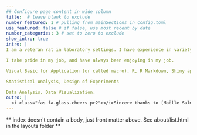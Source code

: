 ```yaml
---
## Configure page content in wide column
title:  # leave blank to exclude
number_featured: 1 # pulling from mainSections in config.toml
use_featured: false # if false, use most recent by date
number_categories: 3 # set to zero to exclude
show_intro: true
intro: |
I am a veteran rat in laboratory settings. I have experience in variety of instrumentation, LC-MS/MS, GC-MS/MS, GC-MS, ICP-OES, IC, Mercury analyzer, Gross Beta counter, Liquid Scintillation counter, and so on.

I take pride in my job, and have always been enjoying in my job.

Visual Basic for Application (or called macro), R, R Markdown, Shiny app, SQL, HTML, and css.

Statistical Analysis, Design of Experiments

Data Analysis, Data Visualization.
outro: |
  <i class="fas fa-glass-cheers pr2"></i>Sincere thanks to [Maëlle Salmon](https://masalmon.eu/) for her help naming this Hugo theme!
---
```


** index doesn't contain a body, just front matter above.
See about/list.html in the layouts folder **